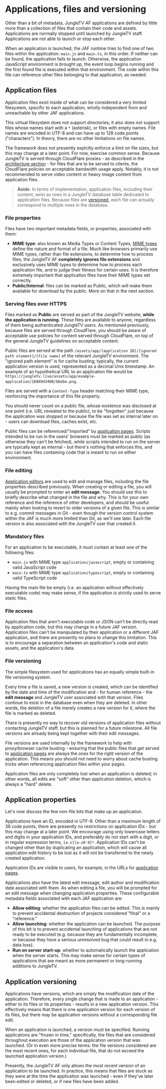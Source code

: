 # Applications, files and versioning

Other than a bit of metadata, JungleTV AF applications are defined by little more than a collection of files that contain their code and assets.
Applications are normally stopped until launched by JungleTV staff.
Applications are not able to launch or stop each other.

When an application is launched, the JAF runtime tries to find one of two files within the application: `main.js` and `main.ts`, in this order.
If neither can be found, the application fails to launch.
Otherwise, the application JavaScript environment is brought up, the event loop begins running and the first found file is executed within that environment.
The code within this file can reference other files belonging to that application, as needed.

## Application files

Application files exist inside of what can be considered a very limited filesystem, specific to each application, wholly independent from and unreachable by other JAF applications.

This virtual filesystem does not support directories; it also does not support files whose names start with a `*` (asterisk), or files with empty names.
File names are encoded in UTF-8 and can have up to 128 code points ("characters").
In theory, there are no other limitations on file names.

The framework does not presently explcitly enforce a limit on file sizes, but this may change at a later point.
For now, exercise common sense.
Because JungleTV is served through CloudFlare proxies - as described in the [architecture section](./architecture.md) - for files that are to be served to clients, the CloudFlare policies on acceptable bandwidth usage apply.
Notably, it is not recommended to serve video content or heavy image content from application files.

> **Aside**: In terms of implementation, application files, including their content, exist as rows in a JungleTV database table dedicated to application files.
> Because files are [versioned](#file-versioning), each file can actually correspond to multiple rows in the database.

### File properties

Files have two important metadata fields, or properties, associated with them:

- **MIME type**: also known as Media Types or Content Types, [MIME types](https://developer.mozilla.org/en-US/docs/Web/HTTP/Basics_of_HTTP/MIME_types) define the nature and format of a file.
  Much like browsers primarily use MIME types, rather than file extensions, to determine how to process files, the JungleTV AF **completely ignores file extensions** and exclusively uses MIME types to determine how to process each application file, and to judge their fitness for certain uses.
  It is therefore extremely important that application files have their MIME types set correctly.
- **Public/Internal**: files can be marked as Public, which will make them available for download by the public.
  More on that in the next section.

### Serving files over HTTPS

Files marked as **Public** are served as part of the JungleTV website, **while the application is running**.
These files are available to anyone, regardless of them being authenticated JungleTV users.
As mentioned previously, because files are served through CloudFlare, you should be aware of acceptable use policies for content served through CloudFlare, on top of the general JungleTV guidelines on acceptable content.

Public files are served at the path `/assets/app/[application ID]/[ignored path element]/[file name]` of the relevant JungleTV environment.
The "ignored path element" is for cache busting; typically, the current application version is used, represented as a decimal Unix timestamp.
An example of an hypothetical URL to an application file would be `https://jungletv.live/assets/app/example-application/1686943408/bbebe.png`.

Files are served with a `Content-Type` header matching their MIME type, reinforcing the importance of this file property.

You should never count on a public file, whose existence was disclosed at one point (i.e. URL revealed to the public), to be "forgotten" just because the application was stopped or because the file was set as internal later on - users can download files, caches exist, etc.

Public files can be referenced/"imported" by [application pages](./pages.md).
Scripts intended to be run in the users' browsers must be marked as public (as otherwise they can't be fetched), while scripts intended to run on the server are typically kept as internal - but there's nothing that enforces this, and you can have files containing code that is meant to run on either environment.

### File editing

[Application editors](./environments_editors.md#editors) are used to edit and manage files, including the file properties described previously.
When creating or editing a file, you will usually be prompted to enter an **edit message**.
You should use this to briefly describe what changed in the file and why.
This is for your own reference and the reference of other developers, and should be useful mainly when looking to revert to older versions of a given file.
This is similar to e.g. commit messages in Git - even though the version control system within the JAF is much more limited than Git, as we'll see later.
Each file version is also associated with the JungleTV user that created it.

### Mandatory files

For an application to be executable, it must contain at least one of the following files:
- `main.js` with MIME type `application/javascript`, empty or containing valid JavaScript code
- `main.ts` with MIME type `application/typescript`, empty or containing valid TypeScript code

Having the main file be empty (i.e. an application without effectively executable code) may make sense, if the application is strictly used to serve static files.

### File access
Application files that aren't executable code or JSON can't be directly read by application code, but this may change in a future JAF version.
Application files can't be manipulated by their application or a different JAF application, and there are presently no plans to change this limitation.
This is to encourage a separation between an application's code and static assets, and the application's data.

### File versioning

The simple filesystem used for applications has an equally simple built-in file versioning system.

Every time a file is saved, a new version is created, which can be identified by the date and time of the modification and - for human reference - the **edit message** and JungleTV user associated with that version.
Files continue to exist in the database even when they are deleted.
In other words, the deletion of a file merely creates a new version for it, where the file is marked as deleted.

There is presently no way to recover old versions of application files without contacting JungleTV staff, but this is planned for a future milestone.
All file versions are already being kept together with their edit messages.

File versions are used internally by the framework to help with proxy/browser cache busting - ensuring that the public files that get served to [application pages](./pages.md) are always the ones for the right version of the application.
This means you should not need to worry about cache busting tricks when referencing application files within your pages.

Application files are only completely lost when an application is deleted; in other words, all edits are "soft" other than application deletion, which is always a "hard" delete.

## Application properties

Let's now discuss the few non-file bits that make up an application.

Applications have an ID, encoded in UTF-8.
Other than a maximum length of 36 code points, there are presently no restrictions on application IDs - but this may change at a later point.
We encourage using only lowercase letters and digits in your application IDs, and preferably do not start with a digit, or in regular expression terms, `[a-z][a-z0-9]*`.
Application IDs can't be changed other than by duplicating an application, which will cause all application edit history to be lost as it will not be transferred to the newly created application.

Application IDs are visible to users, for example, in the URLs for [application pages](./pages.md).

Applications also have the latest edit message, edit author and modification date associated with them.
As when editing a file, you will be prompted for an edit message when changing application properties.
These configurable metadata fields associated with each JAF application are:

- **Allow editing**: whether the application files can be edited.
  This is mainly to prevent accidental destruction of projects considered "final" or a "reference."
- **Allow launching**: whether the application can be launched.
  The purpose of this bit is to prevent accidental launching of applications that are not ready to be executed (e.g. because they are fundamentally incomplete, or because they have a serious unresolved bug that could result in e.g. data loss).
- **Run on server start-up**: whether to automatically launch the application when the server starts.
  This may make sense for certain types of applications that are meant as more permanent or long-running additions to JungleTV.

## Application versioning

Applications have versions, which are simply the modification date of the application.
Therefore, every single change that is made to an application - either to its files or its properties - results in a new application version.
This effectively means that there is one application version for each version of its files, but there may be application versions without a corresponding file edit.

When an application is launched, a version must be specified.
Running applications are "frozen in time," specifically, the files that are considered throughout execution are those of the application version that was launched.
(Or in even more precise terms: the file versions considered are the most recent ones, for each individual file, that do not exceed the launched application version.)

Presently, the JungleTV AF only allows the most recent version of an application to be launched.
In practice, this means that files are stuck as they were at the time the application was launched - even if they've later been edited or deleted, or if new files have been added.
